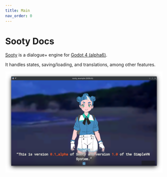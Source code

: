 ```yaml
---
title: Main
nav_order: 0
---
```


# Sooty Docs

[Sooty](https://github.com/teebarjunk/sooty) is a dialogue+ engine for [Godot 4 (alpha6)](https://godotengine.org/article/dev-snapshot-godot-4-0-alpha-6).

It handles states, saving/loading, and translations, among other features.

![](/docs/preview.png)
